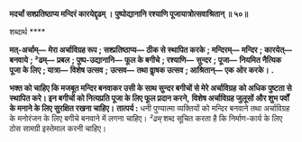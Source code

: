 **मदर्चां सश्प्रतिष्ठाप्य मन्दिरं कारयेद्दृढम् ।** **पुष्पोद्यानानि रश्याणि पूजायात्रोत्सवाश्रितान् ॥ ५०॥** 

शब्दार्थ **** 

**मत्-अर्चाम्—** **मेरा अर्चाविग्रह रूप** **; सश्प्रतिष्ठाप्य—** **ठीक से स्थापित करके** **; मन्दिरम्—** **मन्दिर** **; कारयेत्—** **बनवाये** **; ²ढम्—** **प्रबल** **; पुष्प-उद्यानानि—** **फूल के बगीचे** **; रश्याणि—** **सुन्दर** **; पूजा—** **नियमित नैत्यिक पूजा के लिए** **; यात्रा—** **विशेष उत्सव** **;** **उत्सव—** **तथा वाॢषक उत्सव** **; आश्रितान्—** **एक ओर करके।** **.** 

**भक्त को चाहिए कि मजबूत मन्दिर बनवाकर उसी के साथ सुन्दर बगीचों से मेरे अर्चाविग्रह** **को अधिक पुष्टता से स्थापित करे। इन बगीचों को नित्यप्रति पूजा के लिए फूल प्रदान करने,** **विशेष अर्चाविग्रह जुलूसों और शुभ पर्वों के मनाने के लिए सुरक्षित रखना चाहिए।** **तात्पर्य :** धनी पुण्यात्मा व्यक्तियों को मन्दिर बनवाने तथा अर्चाविग्रह के मनोरंजन के लिए बगीचे बनवाने में लगना चाहिए। *²ढम्* शब्द सूचित करता है कि निर्माण-कार्य के लिए ठोस सामग्री इस्तेमाल करनी चाहिए।  